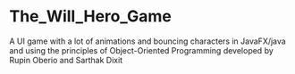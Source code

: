 # The_Will_Hero_Game
A UI game with a lot of animations and bouncing characters in JavaFX/java and using the principles of Object-Oriented Programming developed by Rupin Oberio and Sarthak Dixit
